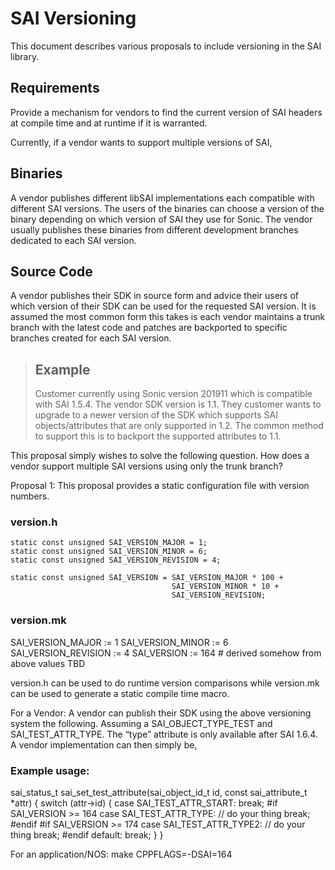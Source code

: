 SAI Versioning 
==============

This document describes various proposals to include versioning in the SAI library. 

## Requirements
Provide a mechanism for vendors to find the current version of SAI headers at compile time and at runtime if it is warranted. 

Currently, if a vendor wants to support multiple versions of SAI, 

## Binaries 
A vendor publishes different libSAI implementations each compatible with different SAI versions. The users of the binaries can choose a version of the binary depending on which version of SAI they use for Sonic. The vendor usually publishes these binaries from different development branches dedicated to each SAI version. 

## Source Code 
A vendor publishes their SDK in source form and advice their users of which version of their SDK can be used for the requested SAI version. It is assumed the most common form this takes is each vendor maintains a trunk branch with the latest code and patches are backported to specific branches created for each SAI version. 

> ## Example 
> Customer currently using Sonic version 201911 which is compatible with SAI 1.5.4. The vendor SDK version is 1.1. They customer wants to upgrade to a newer version of the SDK which supports SAI objects/attributes that are only supported in 1.2. The common method to support this is to backport the supported attributes to 1.1.  

This proposal simply wishes to solve the following question. 
How does a vendor support multiple SAI versions using only the trunk branch? 

Proposal 1: 
This proposal provides a static configuration file with version numbers. 
 
### version.h 

    static const unsigned SAI_VERSION_MAJOR = 1; 
    static const unsigned SAI_VERSION_MINOR = 6; 
    static const unsigned SAI_VERSION_REVISION = 4; 

    static const unsigned SAI_VERSION = SAI_VERSION_MAJOR * 100 + 
                                        SAI_VERSION_MINOR * 10 + 
                                        SAI_VERSION_REVISION; 

### version.mk 
SAI_VERSION_MAJOR := 1 
SAI_VERSION_MINOR := 6 
SAI_VERSION_REVISION := 4 
SAI_VERSION := 164 # derived somehow from above values TBD 

version.h can be used to do runtime version comparisons while version.mk can be used to generate a static compile time macro. 

For a Vendor: 
A vendor can publish their SDK using the above versioning system the following. 
Assuming a SAI_OBJECT_TYPE_TEST and SAI_TEST_ATTR_TYPE. The “type” attribute is only available after SAI 1.6.4. A vendor implementation can then simply be, 

### Example usage:
sai_status_t sai_set_test_attribute(sai_object_id_t id, 
                                    const sai_attribute_t *attr) { 
    switch (attr->id) { 
        case SAI_TEST_ATTR_START: 
            break; 
#if SAI_VERSION >= 164 
        case SAI_TEST_ATTR_TYPE: 
            // do your thing 
            break; 
#endif 
#if SAI_VERSION >= 174 
        case SAI_TEST_ATTR_TYPE2: 
            // do your thing 
            break; 
#endif 
        default: 
            break; 
    } 
} 

For an application/NOS: 
make CPPFLAGS=-DSAI=164 
